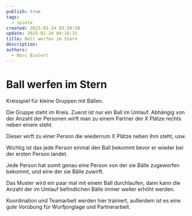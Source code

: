 ```yaml
---
publish: true
tags:
  - spiele
created: 2025-01-24 03:50:50
update: 2025-01-24 04:16:31
title: Ball werfen im Stern
description: 
authors:
  - Marc Bielert
---
```


# Ball werfen im Stern

Kreisspiel für kleine Gruppen mit Bällen.

Die Gruppe steht im Kreis. Zuerst ist nur ein Ball im Umlauf. Abhängig von der Anzahl der Personen wirft man zu einem Partner der X Plätze rechts neben einem steht.

Dieser wirft zu einer Person die wiederrum X Plätze neben ihm steht, usw.

Wichtig ist das jede Person einmal den Ball bekommt bevor er wieder bei der ersten Person landet.

Jede Person hat somit genau eine Person von der sie Bälle zugeworfen bekommt, und eine der sie Bälle zuwirft.

Das Muster wird ein paar mal mit einem Ball durchlaufen, dann kann die Anzahl der im Umlauf befindlichen Bälle immer weiter erhöht werden.

Koordination und Teamarbeit werden hier trainiert, außerdem ist es eine gute Vorübung für Wurfjonglage und Partnerarbeit.
